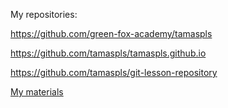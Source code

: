 My repositories:

https://github.com/green-fox-academy/tamaspls

https://github.com/tamaspls/tamaspls.github.io

https://github.com/tamaspls/git-lesson-repository

[My materials](https://github.com/green-fox-academy/seadog-syllabus)
